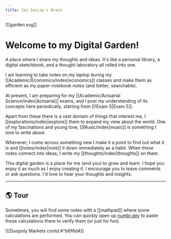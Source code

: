 ```yaml
---
title: Sai Sanjay's Brain
---
```

![[garden.svg]]

# Welcome to my Digital Garden!

A place where I share my thoughts and ideas. It's like a personal library, a digital sketchbook, and a thought laboratory all rolled into one.

I am learning to take notes on my laptop during my [[Academic/Economics/index|economics]] classes and make them as efficient as my paper-notebook notes (and better, searchable).

At present, I am preparing for my [[Academic/Actuarial Science/index|Actuarial]] exams, and I post my understanding of its concepts here periodically, starting from [[!Exam 5|Exam 5]].

Apart from these there is a vast domain of things that interest me, I [[explorations/index|explore]] them to expand my view about the world. One of my fascinations and young love, [[Music/index|music]] is something I love to write about.

Whenever, I come across something new I make it a point to find out what it is and [[notes/index|note]] it down immediately as a habit. When these notes connect into ideas, I write my [[thoughts/index|thoughts]] on them.

This digital garden is a place for me (and you) to grow and learn. I hope you enjoy  it as much as I enjoy creating it. I encourage you to leave comments or ask questions. I'd love to hear your thoughts and insights.

---

## 🌎 Tour

Sometimes, you will find some notes with a [[mathpad]] where some calculations are performed. You can quickly open up [numbr.dev](https://numbr.dev/#new) to paste these calculations there to verify them (or just for fun).

![[Duopoly Markets contd.#^b6f6d4]]